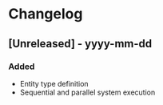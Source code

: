 # Changelog

## [Unreleased] - yyyy-mm-dd

### Added

- Entity type definition
- Sequential and parallel system execution
